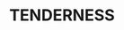 ---
pid: llp335
title: TENDERNESS
location_transcription: SEPTA STOPS ACROSS CITY
coordinates: "[-75.161878117351, 39.968031433049]"
zipcode: '19148'
gen_neighborhood: South Philadelphia
neighborhood: Whitman,Pennsport,South Philadelphia
outside_phl: 
age: '33'
age_range: 30-39
instagram: 
image_file_name: llp_335.jpg
proposal_transcription: Replace advertisements with images of kindness / tenderness.
  SEPTA stops are full of ads that prey on low income people. Replace them w/ kindness.
topic: Business,Inequality,Uplifting
topic_summary: 0, 0, 0
type: Billboard
keywords_other: ads, tenderness, kindness, positivity
credit: Veronica Cianfizano
image_labels: 
twitter: 
facebook: 
permalink: "/monuments/llp335/"
layout: item-page
---